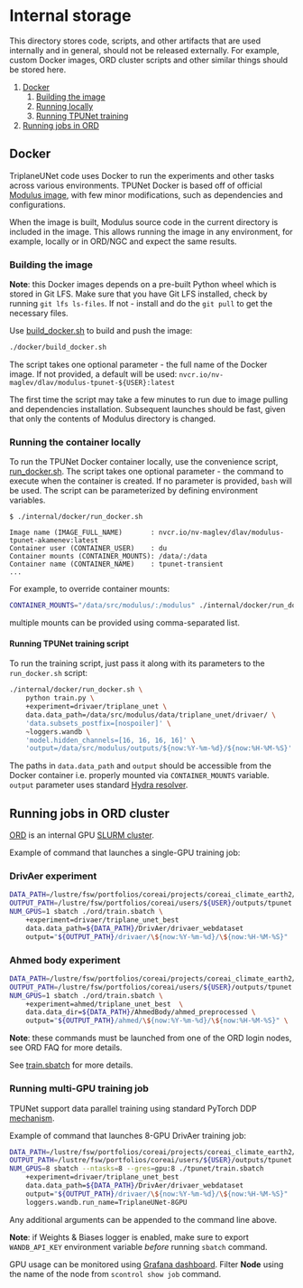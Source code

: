 # Internal storage

This directory stores code, scripts, and other artifacts that are used internally
and in general, should not be released externally. For example, custom Docker images,
ORD cluster scripts and other similar things should be stored here.

1. [Docker](#docker)
    1. [Building the image](#building-the-image)
    2. [Running locally](#running-the-container-locally)
    3. [Running TPUNet training](#running-tpunet-training-script)
2. [Running jobs in ORD](#running-jobs-in-ord-cluster)

## Docker

TriplaneUNet code uses Docker to run the experiments and other tasks
across various environments.
TPUNet Docker is based off of official [Modulus image](https://catalog.ngc.nvidia.com/orgs/nvidia/teams/modulus/containers/modulus/tags),
with few minor modifications, such as dependencies and configurations.

When the image is built, Modulus source code in the current directory
is included in the image. This allows running the image in any environment,
for example, locally or in ORD/NGC and expect the same results.

### Building the image

**Note**: this Docker images depends on a pre-built Python wheel which is stored in Git LFS.
Make sure that you have Git LFS installed, check by running `git lfs ls-files`.
If not - install and do the `git pull` to get the necessary files.

Use [build_docker.sh](./docker/build_docker.sh) to build and push the image:

```bash
./docker/build_docker.sh
```

The script takes one optional parameter - the full name of the Docker image.
If not provided, a default will be used: `nvcr.io/nv-maglev/dlav/modulus-tpunet-${USER}:latest`

The first time the script may take a few minutes to run due to image pulling
and dependencies installation. Subsequent launches should be fast, given that only the
contents of Modulus directory is changed.

### Running the container locally

To run the TPUNet Docker container locally, use the convenience script,
[run_docker.sh](./docker/run_docker.sh). The script takes one optional
parameter - the command to execute when the container is created.
If no parameter is provided, `bash` will be used.
The script can be parameterized by defining environment variables.

```text
$ ./internal/docker/run_docker.sh

Image name (IMAGE_FULL_NAME)       : nvcr.io/nv-maglev/dlav/modulus-tpunet-akamenev:latest
Container user (CONTAINER_USER)    : du
Container mounts (CONTAINER_MOUNTS): /data/:/data
Container name (CONTAINER_NAME)    : tpunet-transient
...
```

For example, to override container mounts:

```bash
CONTAINER_MOUNTS="/data/src/modulus/:/modulus" ./internal/docker/run_docker.sh
```

multiple mounts can be provided using comma-separated list.

#### Running TPUNet training script

To run the training script, just pass it along with its parameters
to the `run_docker.sh` script:

```bash
./internal/docker/run_docker.sh \
    python train.py \
    +experiment=drivaer/triplane_unet \
    data.data_path=/data/src/modulus/data/triplane_unet/drivaer/ \
    'data.subsets_postfix=[nospoiler]' \
    ~loggers.wandb \
    'model.hidden_channels=[16, 16, 16, 16]' \
    'output=/data/src/modulus/outputs/${now:%Y-%m-%d}/${now:%H-%M-%S}'
```

The paths in `data.data_path` and `output` should be accessible from the Docker container
i.e. properly mounted via `CONTAINER_MOUNTS` variable. `output` parameter uses standard
[Hydra resolver](https://hydra.cc/docs/configure_hydra/intro/#resolvers-provided-by-hydra).

## Running jobs in ORD cluster

[ORD](https://confluence.nvidia.com/display/HWINFCSSUP/CS-OCI-ORD+FAQ)
is an internal GPU [SLURM cluster](https://slurm.schedmd.com/overview.html).

Example of command that launches a single-GPU training job:

### DrivAer experiment

```bash
DATA_PATH=/lustre/fsw/portfolios/coreai/projects/coreai_climate_earth2/datasets
OUTPUT_PATH=/lustre/fsw/portfolios/coreai/users/${USER}/outputs/tpunet
NUM_GPUS=1 sbatch ./ord/train.sbatch \
    +experiment=drivaer/triplane_unet_best                              \
    data.data_path=${DATA_PATH}/DrivAer/drivaer_webdataset              \
    output="${OUTPUT_PATH}/drivaer/\${now:%Y-%m-%d}/\${now:%H-%M-%S}"   \
```

### Ahmed body experiment

```bash
DATA_PATH=/lustre/fsw/portfolios/coreai/projects/coreai_climate_earth2/datasets
OUTPUT_PATH=/lustre/fsw/portfolios/coreai/users/${USER}/outputs/tpunet
NUM_GPUS=1 sbatch ./ord/train.sbatch \
    +experiment=ahmed/triplane_unet_best  \
    data.data_dir=${DATA_PATH}/AhmedBody/ahmed_preprocessed \
    output="${OUTPUT_PATH}/ahmed/\${now:%Y-%m-%d}/\${now:%H-%M-%S}" \
```

**Note**: these commands must be launched from one of the ORD login nodes,
see ORD FAQ for more details.

See [train.sbatch](./ord/train.sbatch) for more details.

### Running multi-GPU training job

TPUNet support data parallel training using standard PyTorch DDP [mechanism](https://pytorch.org/docs/2.2/generated/torch.nn.parallel.DistributedDataParallel.html#).

Example of command that launches 8-GPU DrivAer training job:

```bash
DATA_PATH=/lustre/fsw/portfolios/coreai/projects/coreai_climate_earth2/datasets
OUTPUT_PATH=/lustre/fsw/portfolios/coreai/users/${USER}/outputs/tpunet
NUM_GPUS=8 sbatch --ntasks=8 --gres=gpu:8 ./tpunet/train.sbatch
    +experiment=drivaer/triplane_unet_best                              \
    data.data_path=${DATA_PATH}/DrivAer/drivaer_webdataset              \
    output="${OUTPUT_PATH}/drivaer/\${now:%Y-%m-%d}/\${now:%H-%M-%S}"   \
    loggers.wandb.run_name=TriplaneUNet-8GPU
```

Any additional arguments can be appended to the command line above.

**Note**: if Weights & Biases logger is enabled, make sure to export `WANDB_API_KEY` environment
variable *before* running `sbatch` command.

GPU usage can be monitored using [Grafana dashboard](https://grafana.nvidia.com/d/fdimc4dtoyfpcf/draco-oci-clusters-dcgm?orgId=10&var-cluster=cs-oci-ord).
Filter **Node** using the name of the node from `scontrol show job` command.
